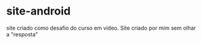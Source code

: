 # site-android
 site criado como desafio do curso em video. Site criado por mim sem olhar a "resposta"
